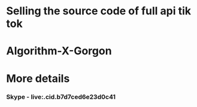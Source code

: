 # Selling the source code of full api tik tok
# Algorithm-X-Gorgon
# More details
### Skype - live:.cid.b7d7ced6e23d0c41
